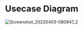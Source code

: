 # Usecase Diagram


![Screenshot_20220403-080947_2](https://user-images.githubusercontent.com/101172144/161408841-e71b88fc-5475-40f5-bca3-9c850f743620.png)






